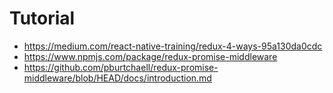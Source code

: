 # Tutorial

- https://medium.com/react-native-training/redux-4-ways-95a130da0cdc
- https://www.npmjs.com/package/redux-promise-middleware
- https://github.com/pburtchaell/redux-promise-middleware/blob/HEAD/docs/introduction.md